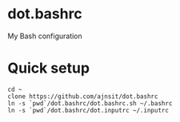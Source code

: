 # dot.bashrc
My Bash configuration

# Quick setup
```
cd ~
clone https://github.com/ajnsit/dot.bashrc
ln -s `pwd`/dot.bashrc/dot.bashrc.sh ~/.bashrc
ln -s `pwd`/dot.bashrc/dot.inputrc ~/.inputrc
